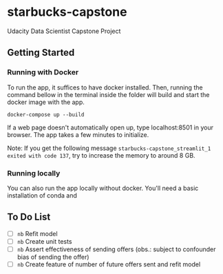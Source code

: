 # starbucks-capstone
Udacity Data Scientist Capstone Project

## Getting Started
### Running with Docker
To run the app, it suffices to have docker installed. Then, running the command bellow in the terminal inside the folder will build and start the docker image with the app. 
```
docker-compose up --build
```
If a web page doesn't automatically open up, type localhost:8501 in your browser. The app takes a few minutes to initialize.

Note: If you get the following message `starbucks-capstone_streamlit_1 exited with code 137`, try to increase the memory to around 8 GB.

### Running locally
You can also run the app locally without docker. You'll need a basic installation of conda and 

## To Do List
- [ ] `nb` Refit model
- [ ] `nb` Create unit tests
- [ ] `nb` Assert effectiveness of sending offers (obs.: subject to confounder bias of sending the offer)
- [ ] `nb` Create feature of number of future offers sent and refit model